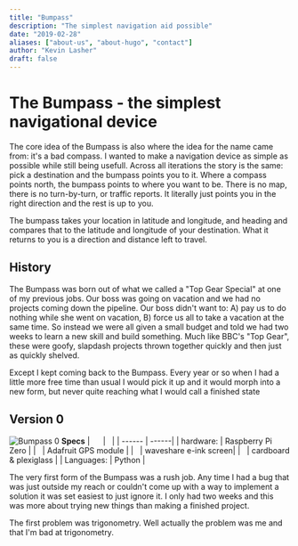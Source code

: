 ```yaml
---
title: "Bumpass"
description: "The simplest navigation aid possible"
date: "2019-02-28"
aliases: ["about-us", "about-hugo", "contact"]
author: "Kevin Lasher"
draft: false
---
```



# The Bumpass - the simplest navigational device

The core idea of the Bumpass is also where the idea for the name came from: it's a bad compass. I wanted to make a navigation device as simple as possible while still being usefull. Across all iterations the story is the same: pick a destination and the bumpass points you to it. Where a compass points north, the bumpass points to where you want to be. There is no map, there is no turn-by-turn, or traffic reports. It literally just points you in the right direction and the rest is up to you.

The bumpass takes your location in latitude and longitude, and heading and compares that to the latitude and longitude of your destination. What it returns to you is a direction and distance left to travel. 

## History

The Bumpass was born out of what we called a "Top Gear Special" at one of my previous jobs. Our boss was going on vacation and we had no projects coming down the pipeline. Our boss didn't want to: A) pay us to do nothing while she went on vacation, B) force us all to take a vacation at the same time. So instead we were all given a small budget and told we had two weeks to learn a new skill and build something. Much like BBC's "Top Gear", these were goofy, slapdash projects thrown together quickly and then just as quickly shelved.

Except I kept coming back to the Bumpass. Every year or so when I had a little more free time than usual I would pick it up and it would morph into a new form, but never quite reaching what I would call a finished state

## Version 0 

![Bumpass 0](/images/bumpass0.JPG)
**Specs**
| &nbsp;&nbsp;&nbsp;&nbsp; | &nbsp; |
| ------ | ------|
| hardware: | Raspberry Pi Zero |
| &nbsp; | Adafruit GPS module |
| &nbsp; | waveshare e-ink screen|
| &nbsp; | cardboard & plexiglass |
| Languages: | Python |


The very first form of the Bumpass was a rush job. Any time I had a bug that was just outside my reach or couldn't come up with a way to implement a solution it was set easiest to just ignore it. I only had two weeks and this was more about trying new things than making a finished project. 

The first problem was trigonometry. Well actually the problem was me and that I'm bad at trigonometry. 
